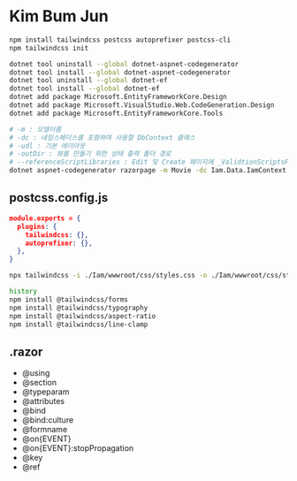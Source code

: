 # Kim Bum Jun

```bash
npm install tailwindcss postcss autoprefixer postcss-cli
npm tailwindcss init

dotnet tool uninstall --global dotnet-aspnet-codegenerator
dotnet tool install --global dotnet-aspnet-codegenerator
dotnet tool uninstall --global dotnet-ef
dotnet tool install --global dotnet-ef
dotnet add package Microsoft.EntityFrameworkCore.Design
dotnet add package Microsoft.VisualStudio.Web.CodeGeneration.Design
dotnet add package Microsoft.EntityFrameworkCore.Tools

# -m : 모델이름
# -dc : 네임스페이스를 포함하여 사용할 DbContext 클래스
# -udl : 기본 레이아웃
# -outDir : 뷰를 만들기 위한 상태 출력 폴더 경로
# --referenceScriptLibraries : Edit 및 Create 페이지에 _ValidtionScriptsPartial 을 추가함.
dotnet aspnet-codegenerator razorpage -m Movie -dc Iam.Data.IamContext -udl -outDir Components/Pages/Movie --databaseProvider sqlite
```

## **postcss.config.js**

```json
module.exports = {
  plugins: {
    tailwindcss: {},
    autoprefixer: {},
  },
}
```

```bash
npx tailwindcss -i ./Iam/wwwroot/css/styles.css -o ./Iam/wwwroot/css/styles.min.css --watch

history
npm install @tailwindcss/forms
npm install @tailwindcss/typography
npm install @tailwindcss/aspect-ratio
npm install @tailwindcss/line-clamp
```

## .razor

- @using
- @section
- @typeparam
- @attributes
- @bind
- @bind:culture
- @formname
- @on{EVENT}
- @on{EVENT}:stopPropagation
- @key
- @ref
